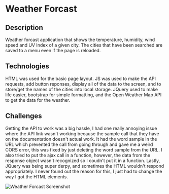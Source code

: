 # Weather Forcast

## Description
Weather forcast application that shows the temperature, humidity, wind speed and UV Index of a given city. The cities that have been searched are saved to a menu even if the page is reloaded.

## Technologies
HTML was used for the basic page layout. JS was used to make the API requests, add button reponses, display all of the data to the screen, and to store/get the names of the cities into local storage. JQuery used to make life easier, bootstrap for simple formatting, and the Open Weather Map API to get the data for the weather.

## Challenges
Getting the API to work was a big hassle, I had one really annoying issue where the API link wasn't working because the sample call that they have on the documentation doesn't actual work. It had the word sample in the URL which prevented the call from going through and gave me a weird CORS error, this was fixed by just deleting the word sample from the URL. I also tried to put the ajax call in a function, however, the data from the response object wasn't recognized so I coudn't put it in a function. Lastly, JQuery was being super derpy, and sometimes the HTML wouldn't respond appropriately. I never found out the reason for this, I just had to change the way I got the HTML elements. 

![Weather Forcast Screenshot]()
